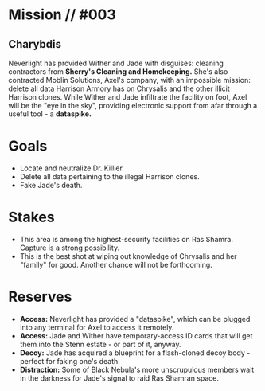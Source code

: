 # Mission // #003
## Charybdis

Neverlight has provided Wither and Jade with disguises: cleaning contractors from **Sherry's Cleaning and Homekeeping.** She's also contracted Moblin Solutions, Axel's company, with an impossible mission: delete all data Harrison Armory has on Chrysalis and the other illicit Harrison clones. While Wither and Jade infiltrate the facility on foot, Axel will be the "eye in the sky", providing electronic support from afar through a useful tool - a **dataspike.**

# Goals
- Locate and neutralize Dr. Killier.
- Delete all data pertaining to the illegal Harrison clones.
- Fake Jade's death.

# Stakes
- This area is among the highest-security facilities on Ras Shamra. Capture is a strong possibility.
- This is the best shot at wiping out knowledge of Chrysalis and her "family" for good. Another chance will not be forthcoming.

# Reserves
- **Access:** Neverlight has provided a "dataspike", which can be plugged into any terminal for Axel to access it remotely.
- **Access:** Jade and Wither have temporary-access ID cards that will get them into the Stenn estate - or part of it, anyway.
- **Decoy:** Jade has acquired a blueprint for a flash-cloned decoy body - perfect for faking one's death.
- **Distraction:** Some of Black Nebula's more unscrupulous members wait in the darkness for Jade's signal to raid Ras Shamran space.